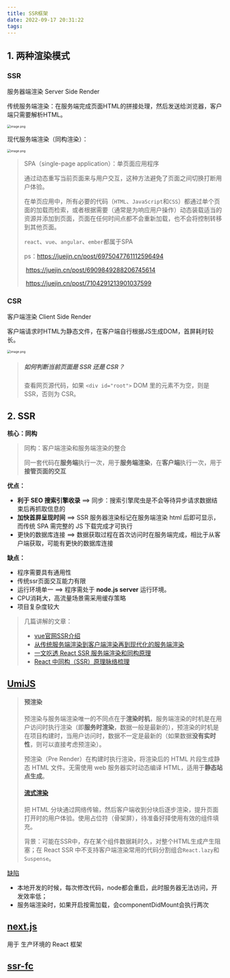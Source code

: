 ```yaml
---
title: SSR框架
date: 2022-09-17 20:31:22
tags:
---
```


## 1. 两种渲染模式

### **SSR**

服务器端渲染 Server Side Render

传统服务端渲染：在服务端完成页面HTML的拼接处理，然后发送给浏览器，客户端只需要解析HTML。

<img src="https://p6-juejin.byteimg.com/tos-cn-i-k3u1fbpfcp/e1ed57e67c4445eeaef4b608e3b2fad9~tplv-k3u1fbpfcp-zoom-in-crop-mark:3024:0:0:0.awebp"  alt="image.png" style="zoom:50%;">



现代服务端渲染（同构渲染）：

<img src="https://p3-juejin.byteimg.com/tos-cn-i-k3u1fbpfcp/aee3f30e783e4f56871b2465e8bce3de~tplv-k3u1fbpfcp-zoom-in-crop-mark:3024:0:0:0.awebp?" alt="image.png" style="zoom:50%;" />

> SPA（single-page application）：单页面应用程序
>
> 通过动态重写当前页面来与用户交互，这种方法避免了页面之间切换打断用户体验。
>
> 在单页应用中，所有必要的代码（`HTML`、`JavaScript`和`CSS`）都通过单个页面的加载而检索，或者根据需要（通常是为响应用户操作）动态装载适当的资源并添加到页面，页面在任何时间点都不会重新加载，也不会将控制转移到其他页面。
>
> `react`、`vue`、`angular`、`ember`都属于SPA
>
> ps：https://juejin.cn/post/6975047761112596494
>
> ​        https://juejin.cn/post/6909849288206745614
>
> ​        https://juejin.cn/post/7104291213901037599

### **CSR**

客户端渲染 Client Side Render 

客户端请求时HTML为静态文件，在客户端自行根据JS生成DOM，首屏耗时较长。

<img src="https://p6-juejin.byteimg.com/tos-cn-i-k3u1fbpfcp/095b932a863a4eb591360ac29dc8d198~tplv-k3u1fbpfcp-zoom-in-crop-mark:3024:0:0:0.awebp?" alt="image.png" style="zoom:50%;" />



> ##### 如何判断当前页面是 SSR 还是 CSR？
>
> 查看网页源代码，如果 `<div id="root">` DOM 里的元素不为空，则是 SSR，否则为 CSR。

## 2. SSR

**核心：同构**

> 同构：客户端渲染和服务端渲染的整合
>
> 同一套代码在**服务端**执行一次，用于**服务端渲染**，在**客户端**执行一次，用于**接管页面的交互**



**优点：**

- **利于 SEO 搜索引擎收录** ==> 同步：搜索引擎爬虫是不会等待异步请求数据结束后再抓取信息的
- **加快首屏呈现时间** ==> SSR 服务器渲染标记在服务端渲染 html 后即可显示，而传统 SPA 需完整的 JS 下载完成才可执行
- 更快的数据库连接 ==> 数据获取过程在首次访问时在服务端完成，相比于从客户端获取，可能有更快的数据库连接



**缺点：**

- 程序需要具有通用性
- 传统ssr页面交互能力有限
- 运行环境单一 ==> 程序需处于 **node.js server** 运行环境。
- CPU消耗大，高流量场景需采用缓存策略
- 项目复杂度较大



> 几篇讲解的文章：
>
> - [vue官网SSR介绍](https://cn.vuejs.org/guide/scaling-up/ssr.html#server-side-rendering-ssr)
> - [从传统服务端渲染到客户端渲染再到现代化的服务端渲染](https://juejin.cn/post/7082711258952105992)
> - [一文吃透 React SSR 服务端渲染和同构原理](https://juejin.cn/post/6844903943902855176)
> - [React 中同构（SSR）原理脉络梳理](https://juejin.cn/post/6844903694870265870)
>



## [UmiJS](https://v3.umijs.org/zh-CN/docs/ssr)

> #### 预渲染
>
> 预渲染与服务端渲染唯一的不同点在于**渲染时机**，服务端渲染的时机是在用户访问时执行渲染（即**服务时渲染**，数据一般是最新的），预渲染的时机是在项目构建时，当用户访问时，数据不一定是最新的（如果数据**没有实时性**，则可以直接考虑预渲染）。
>
> 预渲染（Pre Render）在构建时执行渲染，将渲染后的 HTML 片段生成静态 HTML 文件。无需使用 web 服务器实时动态编译 HTML，适用于**静态站点生成**。
>
> #### [流式渲染](https://juejin.cn/post/7064759195710521381)
>
> 把 HTML 分块通过网络传输，然后客户端收到分块后逐步渲染，提升页面打开时的用户体验。使用占位符（骨架屏），待准备好择使用有效的组件填充。
>
> 背景：可能在SSR中，存在某个组件数据耗时久，对整个HTML生成产生阻塞；在 React SSR 中不支持客户端渲染常用的代码分割组合`React.lazy`和`Suspense`。

[缺陷](https://blog.csdn.net/supming1/article/details/109562620)

- 本地开发的时候，每次修改代码，node都会重启，此时服务器无法访问，开发效率低；
- 服务端渲染时，如果开启按需加载，会componentDidMount会执行两次

## [next.js](https://www.nextjs.cn/)

用于 生产环境的 React 框架

## [ssr-fc](https://doc.ssr-fc.com/)